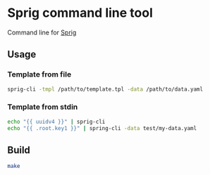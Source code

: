 # Sprig command line tool

Command line for [Sprig](https://github.com/Masterminds/sprig)

## Usage

### Template from file

```bash
sprig-cli -tmpl /path/to/template.tpl -data /path/to/data.yaml
```

### Template from stdin

```bash
echo "{{ uuidv4 }}" | sprig-cli
echo "{{ .root.key1 }}" | spring-cli -data test/my-data.yaml
```

## Build

```bash
make
```

